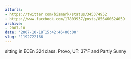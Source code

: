```yaml
---
alturls:
- https://twitter.com/bismark/status/345374952
- https://www.facebook.com/17803937/posts/856460624059
archive:
- 2007-10
date: '2007-10-18T15:42:46+00:00'
slug: '1192722166'
---
```


sitting in ECEn 324 class.  Provo, UT: 37°F and Partly Sunny

